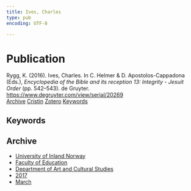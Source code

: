 ```yaml
---
title: Ives, Charles
type: pub
encoding: UTF-8

---
```

<h1>Publication</h1>
<article id="csl-bib-container-Q527CZ89" class="csl-bib-container">
  <div class="csl-bib-body"> <div class="csl-entry">Rygg, K. (2016). Ives, Charles. In C. Helmer &#38; D. Apostolos-Cappadona (Eds.), <i>Encyclopedia of the Bible and its reception 13: Integrity - Jesuit Order</i> (pp. 542–543). de Gruyter. <a href="https://www.degruyter.com/view/serial/20269">https://www.degruyter.com/view/serial/20269</a></div> </div>
  <div class="csl-bib-buttons">
    <a href="#taxonomy-article-Q527CZ89" alt="archive" class="csl-bib-button">Archive</a>
    <a href="https://app.cristin.no/results/show.jsf?id=1455283" alt="Cristin" class="csl-bib-button">Cristin</a>
    <a href="http://zotero.org/groups/5881554/items/Q527CZ89" alt="Zotero" class="csl-bib-button">Zotero</a>
    <a href="#keywords-article-Q527CZ89" alt="keywords" class="csl-bib-button">Keywords</a>
  </div>
  <div id="csl-bib-meta-container-Q527CZ89"></div>
</article>
<div id="csl-bib-meta-Q527CZ89" class="csl-bib-meta">
  <article id="keywords-article-Q527CZ89" class="keywords-article">
    <h1>Keywords</h1>
    
  </article>
  <article id="taxonomy-article-Q527CZ89" class="taxonomy-article">
    <h1>Archive</h1>
    <ul>
      <li>
        <a href="/en/archive/?key=3DCRN523">University of Inland Norway</a>
      </li>
      <li>
        <a href="/en/archive/?key=WYNZA47F">Faculty of Education</a>
      </li>
      <li>
        <a href="/en/archive/?key=VBB2T4VJ">Department of Art and Cultural Studies</a>
      </li>
      <li>
        <a href="/en/archive/?key=5F26UTRK">2017</a>
      </li>
      <li>
        <a href="/en/archive/?key=D43YKTSE">March</a>
      </li>
    </ul>
  </article>
</div>
